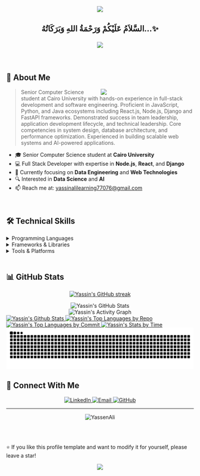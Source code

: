 <div align="center">
  <img src="https://capsule-render.vercel.app/api?type=waving&color=gradient&height=200&section=header&text=Yassin%20Ali&fontSize=80&fontAlignY=35&animation=twinkling&fontColor=white" />
</div>

<div align='center'>

## <b>السَّلاَمُ عَلَيْكُمْ وَرَحْمَةُ اللهِ وَبَرَكَاتُهُ...✨</b>

</div>
<h3 align="center">
    <img src="https://readme-typing-svg.herokuapp.com/?font=Righteous&size=35&center=true&vCenter=true&width=500&height=70&duration=4000&lines=Hi+There!+👋;I'm+Yassin+Ali!;Software+Engineer;Backend+Engineer;Computer+Science+Student" />
</h3>

<br/>

## 🚀 About Me

<picture> <img align="right" src="https://github.com/7oSkaaa/7oSkaaa/blob/main/Images/Right_Side.gif?raw=true" width = 250px></picture>

>  Senior Computer Science student at Cairo University with hands-on experience in full-stack development and software engineering. Proficient in JavaScript, Python, and Java ecosystems including React.js, Node.js, Django and FastAPI frameworks. Demonstrated success in team leadership, application development lifecycle, and technical leadership. Core competencies in system design, database architecture, and performance optimization. Experienced in building scalable web systems and AI-powered applications.

- 🎓 Senior Computer Science student at **Cairo University**
- 💻 Full Stack Developer with expertise in **Node.js**, **React**, and **Django**
- 🌱 Currently focusing on **Data Engineering** and **Web Technologies**
- 🔍 Interested in **Data Science** and **AI**
- 📫 Reach me at: [yassinalilearning77076@gmail.com](mailto:yassinalilearning77076@gmail.com) <!-- - 🌐 Visit my [Portfolio](https://yassin-ali.netlify.app)--><!-- - 📄 Check my [CV](https://github.com/YassenAli/My-CV)--><!-- - 🏆 View my [Certificates](https://github.com/YassenAli/My-Certificates)-->

<br/>

## 🛠️ Technical Skills

<details>
<summary>Programming Languages</summary>
<br/>

![Python](https://img.shields.io/badge/Python-3776AB?style=for-the-badge&logo=python&logoColor=white)
![JavaScript](https://img.shields.io/badge/JavaScript-F7DF1E?style=for-the-badge&logo=javascript&logoColor=black)
![Java](https://img.shields.io/badge/Java-ED8B00?style=for-the-badge&logo=openjdk&logoColor=white)
![C++](https://img.shields.io/badge/C++-00599C?style=for-the-badge&logo=c%2B%2B&logoColor=white)
![SQL](https://img.shields.io/badge/SQL-4479A1?style=for-the-badge&logo=mysql&logoColor=white)
![HTML5](https://img.shields.io/badge/HTML5-E34F26?style=for-the-badge&logo=html5&logoColor=white)
![CSS3](https://img.shields.io/badge/CSS3-1572B6?style=for-the-badge&logo=css3&logoColor=white)

</details>

<details>
<summary>Frameworks & Libraries</summary>
<br/>

![React](https://img.shields.io/badge/React-20232A?style=for-the-badge&logo=react&logoColor=61DAFB)
![Node.js](https://img.shields.io/badge/Node.js-339933?style=for-the-badge&logo=nodedotjs&logoColor=white)
![Django](https://img.shields.io/badge/Django-092E20?style=for-the-badge&logo=django&logoColor=white)
![Spring Boot](https://img.shields.io/badge/Spring_Boot-6DB33F?style=for-the-badge&logo=spring-boot&logoColor=white)
![Express.js](https://img.shields.io/badge/Express.js-000000?style=for-the-badge&logo=express&logoColor=white)

</details>

<details>
<summary>Tools & Platforms</summary>
<br/>

![Git](https://img.shields.io/badge/Git-F05032?style=for-the-badge&logo=git&logoColor=white)
![MySQL](https://img.shields.io/badge/MySQL-4479A1?style=for-the-badge&logo=mysql&logoColor=white)
![MongoDB](https://img.shields.io/badge/MongoDB-47A248?style=for-the-badge&logo=mongodb&logoColor=white)
![AWS](https://img.shields.io/badge/AWS-232F3E?style=for-the-badge&logo=amazon-aws&logoColor=white)
![Docker](https://img.shields.io/badge/Docker-2496ED?style=for-the-badge&logo=docker&logoColor=white)

</details>

<br/>

<!-- ## 🎯 Featured Projects

<div align="center">

<a href="https://github.com/YassenAli/Mentoria">
  <img src="https://github-readme-stats.vercel.app/api/pin/?username=YassenAli&repo=Mentoria&theme=react&bg_color=1F222E&title_color=F85D7F&hide_border=true&icon_color=F8D866&show_icons=true" alt="Mentoria" />
</a>

<a href="https://github.com/YassenAli/Event-System">
  <img src="https://github-readme-stats.vercel.app/api/pin/?username=YassenAli&repo=Event-System&theme=react&bg_color=1F222E&title_color=F85D7F&hide_border=true&icon_color=F8D866&show_icons=true" alt="Eventi" />
</a>

<a href="https://github.com/YassenAli/Libri">
  <img src="https://github-readme-stats.vercel.app/api/pin/?username=YassenAli&repo=Libri&theme=react&bg_color=1F222E&title_color=F85D7F&hide_border=true&icon_color=F8D866&show_icons=true" alt="Libri" />
</a>

<a href="https://github.com/YassenAli/Learning-Management-System-LMS">
  <img src="https://github-readme-stats.vercel.app/api/pin/?username=YassenAli&repo=Learning-Management-System-LMS&theme=react&bg_color=1F222E&title_color=F85D7F&hide_border=true&icon_color=F8D866&show_icons=true" alt="LMS" />
</a>

</div>

<p align="center">
  <a href="https://github.com/YassenAli?tab=repositories">
    <img alt="All Repositories" title="All Repositories" src="https://custom-icon-badges.demolab.com/badge/-Click%20Here%20For%20All%20My%20Repos-1F222E?style=for-the-badge&logoColor=white&logo=repo"/>
  </a>
</p> -->

## 📊 GitHub Stats

<p align="center">
    <a href="https://github-readme-streak-stats.herokuapp.com/?user=YassenAli&theme=radical&hide_border=true">
      <img src="https://github-readme-streak-stats.herokuapp.com/?user=YassenAli&theme=radical&hide_border=true" alt="Yassin's GitHub streak"/>
    </a>
</p>

<div align="center">
<!--   <a href="https://github-readme-streak-stats.herokuapp.com/?user=YassenAli&theme=radical&hide_border=true">
  <img src="https://github-readme-streak-stats.herokuapp.com/?user=YassenAli&theme=radical&hide_border=true" alt="Yassin's GitHub Streak" />
    </a> -->
  <img src="https://github-readme-stats.vercel.app/api?username=YassenAli&show_icons=true&theme=radical&hide_border=true" alt="Yassin's GitHub Stats" />
</div>

<div align="center">
  <img src="https://github-readme-activity-graph.vercel.app/graph?username=YassenAli&custom_title=Yassin's%20GitHub%20Activity%20Graph&bg_color=141321&color=A9FEF7&line=626069&point=F8D847&area_color=FE428E&title_color=FE428E&area=true" alt="Yassin's Activity Graph" />
</div>

<a> 
  <a href="https://denvercoder1-github-readme-stats.vercel.app/api?username=YassenAli&show_icons=true&count_private=true&theme=radical&hide_border=true">
    <img alt="Yassin's Github Stats" src="https://denvercoder1-github-readme-stats.vercel.app/api?username=YassenAli&show_icons=true&count_private=true&theme=radical" height="192px" width="49.5%"/>
  </a>
  <a href="https://github.com/YassenAli">
    <img alt="Yassin's Top Languages by Repo" src="https://github-readme-stats.vercel.app/api/top-langs/?username=YassenAli&langs_count=8&layout=compact&theme=radical" height="192px" width="49.5%"/>
  </a>
</a>

<a href="https://github.com/YassenAli">
  <img alt="Yassin's Top Languages by Commit" src="https://github-profile-summary-cards.vercel.app/api/cards/most-commit-language?username=YassenAli&theme=radical" width="49.5%" />
  <img alt="Yassin's Stats by Time" src="https://github-profile-summary-cards.vercel.app/api/cards/productive-time?username=YassenAli&theme=radical" width="49.5%" />
</a>

<!-- Snake Animation -->
<img src="https://raw.githubusercontent.com/YassenAli/YassenAli/output/snake.svg" alt="Snake animation" />

<!-- 3D Contribution Graph -->
<!-- ![3D Profile](./profile-3d-contrib/profile-night-rainbow.svg) -->
<!-- ![3D Profile](https://github.com/JayantGoel001/JayantGoel001/blob/master/profile-3d-contrib/profile-night-rainbow.svg) -->

## 🤝 Connect With Me

<p align="center">
  <a href="https://linkedin.com/in/yassin-ali-10497a252">
    <img src="https://img.shields.io/badge/LinkedIn-0077B5?style=for-the-badge&logo=linkedin&logoColor=white" alt="LinkedIn"/>
  </a>
  <a href="mailto:yassinalilearning77076@gmail.com">
    <img src="https://img.shields.io/badge/Gmail-D14836?style=for-the-badge&logo=gmail&logoColor=white" alt="Email"/>
  </a>
  <a href="https://github.com/YassenAli">
    <img src="https://img.shields.io/badge/GitHub-100000?style=for-the-badge&logo=github&logoColor=white" alt="GitHub"/>
  </a>
  <!-- <a href="https://www.hackerrank.com/profile/yassinalil">
    <img src="https://img.shields.io/badge/-Hackerrank-2EC866?style=for-the-badge&logo=HackerRank&logoColor=white" alt="HackerRank"/>
  </a> -->
</p>

---

<!-- Visitors Count -->
<div align="center">
<!--   <br/><p align="centre"><b>Profile Views</b></p>   -->
<!--   <p align="center">
    <a href="https://profile-counter.glitch.me/YassenAli/count.svg">
  <img align="center" src="https://profile-counter.glitch.me/YassenAli/count.svg" />
      </a>
  </p> -->
  <p align="center"> <img src="https://komarev.com/ghpvc/?username=YassenAli&label=Profile%20views&color=0e75b6&style=flat" alt="YassenAli" /> </p>
  <br/>
</div>

<br/>

⭐️ If you like this profile template and want to modify it for yourself, please leave a star!

<div align="center">
  <img src="https://capsule-render.vercel.app/api?type=waving&color=gradient&height=100&section=footer" />
</div>

